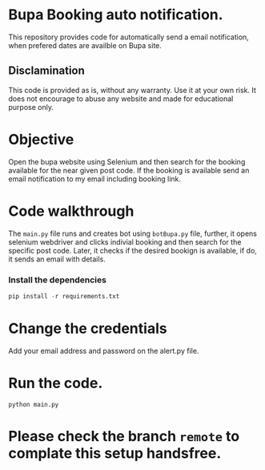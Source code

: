 # Bupa Booking auto notification.

This repository provides code for automatically send a email notification, when prefered dates are availble on Bupa site.

## Disclamination

This code is provided as is, without any warranty. Use it at your own risk. It does not encourage to abuse any website and made for educational purpose only.

# Objective

Open the bupa website using Selenium and then search for the booking available for the near given post code. If the booking is available send an email notification to my email including booking link.

# Code walkthrough

The `main.py` file runs and creates bot using `botBupa.py` file, further, it opens selenium webdriver and clicks indivial booking and then search for the specific post code.
Later, it checks if the desired bookign is available, if do, it sends an email with details.

### Install the dependencies

```python
pip install -r requirements.txt
```

# Change the credentials

Add your email address and password on the alert.py file.

# Run the code.

`python main.py`

# Please check the branch `remote` to complate this setup handsfree.
